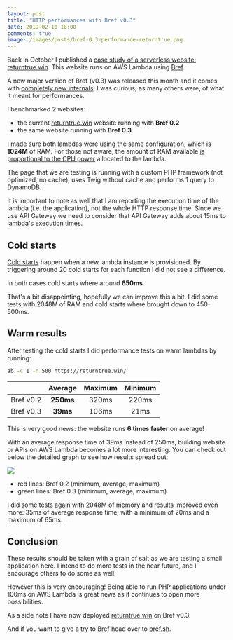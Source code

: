 ```yaml
---
layout: post
title: "HTTP performances with Bref v0.3"
date: 2019-02-10 18:00
comments: true
image: /images/posts/bref-0.3-performance-returntrue.png
---
```


Back in October I published a [case study of a serverless website: returntrue.win](/serverless-case-study-returntrue/). This website runs on AWS Lambda using [Bref](https://bref.sh/).

A new major version of Bref (v0.3) was released this month and it comes with [completely new internals](https://github.com/mnapoli/bref/releases/tag/0.3.0). I was curious, as many others were, of what it meant for performances.

<!--more-->

I benchmarked 2 websites:

- the current [returntrue.win](https://returntrue.win/) website running with **Bref 0.2**
- the same website running with **Bref 0.3**

I made sure both lambdas were using the same configuration, which is **1024M** of RAM. For those not aware, the amount of RAM available [is proportional to the CPU power](https://docs.aws.amazon.com/lambda/latest/dg/resource-model.html) allocated to the lambda.

The page that we are testing is running with a custom PHP framework (not optimized, no cache), uses Twig without cache and performs 1 query to DynamoDB.

It is important to note as well that I am reporting the execution time of the lambda (i.e. the application), not the whole HTTP response time. Since we use API Gateway we need to consider that API Gateway adds about 15ms to lambda's execution times.

## Cold starts

[Cold starts](https://hackernoon.com/cold-starts-in-aws-lambda-f9e3432adbf0) happen when a new lambda instance is provisioned. By triggering around 20 cold starts for each function I did not see a difference.

In both cases cold starts where around **650ms**.

That's a bit disappointing, hopefully we can improve this a bit. I did some tests with 2048M of RAM and cold starts where brought down to 450-500ms.

## Warm results

After testing the cold starts I did performance tests on warm lambdas by running:

```bash
ab -c 1 -n 500 https://returntrue.win/
```

|  | Average | Maximum | Minimum |
|-----------|:-------:|:-------:|:-------:|
| Bref v0.2 | **250ms** | 320ms | 220ms |
| Bref v0.3 | **39ms** | 106ms | 21ms |

This is very good news: the website runs **6 times faster** on average!

With an average response time of 39ms instead of 250ms, building website or APIs on AWS Lambda becomes a lot more interesting. You can check out below the detailed graph to see how results spread out:

[![](/images/posts/bref-0.3-performance-returntrue.png)](/images/posts/bref-0.3-performance-returntrue.png)

- red lines: Bref 0.2 (minimum, average, maximum)
- green lines: Bref 0.3 (minimum, average, maximum)

I did some tests again with 2048M of memory and results improved even more: 35ms of average response time, with a minimum of 20ms and a maximum of 65ms.

## Conclusion

These results should be taken with a grain of salt as we are testing a small application here. I intend to do more tests in the near future, and I encourage others to do some as well.

However this is very encouraging! Being able to run PHP applications under 100ms on AWS Lambda is great news as it continues to open more possibilities.

As a side note I have now deployed [returntrue.win](https://returntrue.win/) on Bref v0.3.

And if you want to give a try to Bref head over to [bref.sh](https://bref.sh/).
